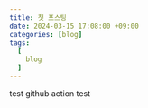 ```yaml
---
title: 첫 포스팅
date: 2024-03-15 17:08:00 +09:00
categories: [blog]
tags:
  [
    blog
  ]
---
```

test
github action test